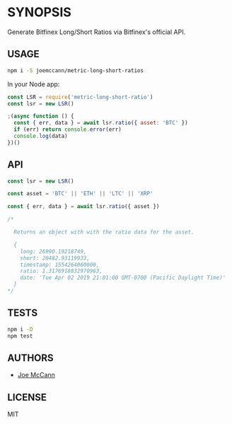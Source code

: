 # SYNOPSIS

Generate Bitfinex Long/Short Ratios via Bitfinex's official API.

## USAGE

```sh
npm i -S joemccann/metric-long-short-ratios
```

In your Node app:

```js
const LSR = require('metric-long-short-ratio')
const lsr = new LSR()

;(async function () {
  const { err, data } = await lsr.ratio({ asset: 'BTC' })
  if (err) return console.error(err)
  console.log(data)
})()
```

## API

```js
const lsr = new LSR()

const asset = 'BTC' || 'ETH' || 'LTC' || 'XRP'

const { err, data } = await lsr.ratio({ asset })

/*

  Returns an object with with the ratio data for the asset.

  {
    long: 26990.19218749,
    short: 20482.93119933,
    timestamp: 1554264060000,
    ratio: 1.3176918832970963,
    date: 'Tue Apr 02 2019 21:01:00 GMT-0700 (Pacific Daylight Time)' 
  }
*/
```

## TESTS

```sh
npm i -D
npm test
```

## AUTHORS

- [Joe McCann](https://twitter.com/joemccann)

## LICENSE

MIT
